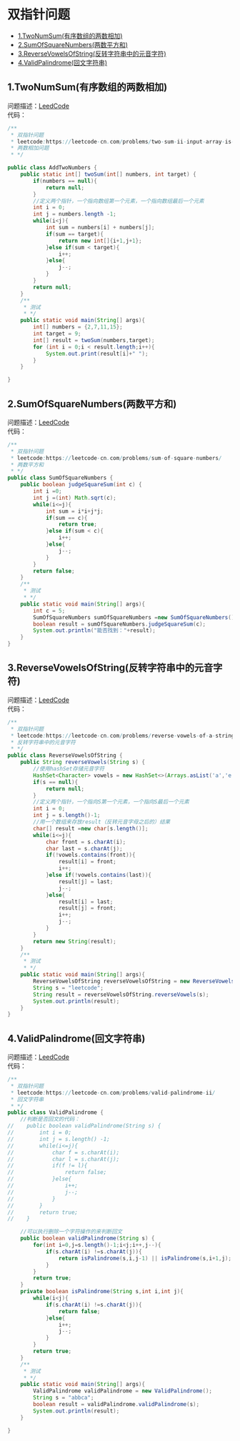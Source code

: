 # 双指针问题
* [1.TwoNumSum(有序数组的两数相加)](https://github.com/Hi-world-DF/Interview-knowledge-points/blob/master/LeetCode/doublePointerProblem.md#1twonumsum%E6%9C%89%E5%BA%8F%E6%95%B0%E7%BB%84%E7%9A%84%E4%B8%A4%E6%95%B0%E7%9B%B8%E5%8A%A0)
* [2.SumOfSquareNumbers(两数平方和)](https://github.com/Hi-world-DF/Interview-knowledge-points/blob/master/LeetCode/doublePointerProblem.md#2sumofsquarenumbers%E4%B8%A4%E6%95%B0%E5%B9%B3%E6%96%B9%E5%92%8C)
* [3.ReverseVowelsOfString(反转字符串中的元音字符)](https://github.com/Hi-world-DF/Interview-knowledge-points/blob/master/LeetCode/doublePointerProblem.md#3reversevowelsofstring%E5%8F%8D%E8%BD%AC%E5%AD%97%E7%AC%A6%E4%B8%B2%E4%B8%AD%E7%9A%84%E5%85%83%E9%9F%B3%E5%AD%97%E7%AC%A6)
* [4.ValidPalindrome(回文字符串)](https://github.com/Hi-world-DF/Interview-knowledge-points/blob/master/LeetCode/doublePointerProblem.md#4validpalindrome%E5%9B%9E%E6%96%87%E5%AD%97%E7%AC%A6%E4%B8%B2)

## 1.TwoNumSum(有序数组的两数相加)
问题描述：[LeedCode](https://leetcode-cn.com/problems/two-sum-ii-input-array-is-sorted/)  
代码：
``` java
/**
 * 双指针问题
 * leetcode:https://leetcode-cn.com/problems/two-sum-ii-input-array-is-sorted/
 * 两数相加问题
 * */

public class AddTwoNumbers {
    public static int[] twoSum(int[] numbers, int target) {
        if(numbers == null){
            return null;
        }
        //定义两个指针，一个指向数组第一个元素，一个指向数组最后一个元素
        int i = 0;
        int j = numbers.length -1;
        while(i<j){
            int sum = numbers[i] + numbers[j];
            if(sum == target){
                return new int[]{i+1,j+1};
            }else if(sum < target){
                i++;
            }else{
                j--;
            }
        }
        return null;
    }
    /**
     * 测试
     * */
    public static void main(String[] args){
        int[] numbers = {2,7,11,15};
        int target = 9;
        int[] result = twoSum(numbers,target);
        for (int i = 0;i < result.length;i++){
            System.out.print(result[i]+" ");
        }
    }

}
```

## 2.SumOfSquareNumbers(两数平方和)
问题描述：[LeedCode](https://leetcode-cn.com/problems/sum-of-square-numbers/)  
代码：
``` java
/**
 * 双指针问题
 * leetcode:https://leetcode-cn.com/problems/sum-of-square-numbers/
 * 两数平方和
 * */
public class SumOfSquareNumbers {
    public boolean judgeSquareSum(int c) {
        int i =0;
        int j =(int) Math.sqrt(c);
        while(i<=j){
            int sum = i*i+j*j;
            if(sum == c){
                return true;
            }else if(sum < c){
                i++;
            }else{
                j--;
            }
        }
        return false;
    }
    /**
     * 测试
     * */
    public static void main(String[] args){
        int c = 5;
        SumOfSquareNumbers sumOfSquareNumbers =new SumOfSquareNumbers();
        boolean result = sumOfSquareNumbers.judgeSquareSum(c);
        System.out.println("能否找到："+result);
    }
}
```

## 3.ReverseVowelsOfString(反转字符串中的元音字符)
问题描述：[LeedCode](https://leetcode-cn.com/problems/reverse-vowels-of-a-string/)  
代码：
``` java
/**
 * 双指针问题
 * leetcode:https://leetcode-cn.com/problems/reverse-vowels-of-a-string/
 * 反转字符串中的元音字符
 * */
public class ReverseVowelsOfString {
    public String reverseVowels(String s) {
        //使用hashSet存储元音字符
        HashSet<Character> vowels = new HashSet<>(Arrays.asList('a','e','i','o','u','A','E','I','O','U'));
        if(s == null){
            return null;
        }
        //定义两个指针，一个指向S第一个元素，一个指向S最后一个元素
        int i = 0;
        int j = s.length()-1;
        //用一个数组来存放result（反转元音字母之后的）结果
        char[] result =new char[s.length()];
        while(i<=j){
            char front = s.charAt(i);
            char last = s.charAt(j);
            if(!vowels.contains(front)){
                result[i] = front;
                i++;
            }else if(!vowels.contains(last)){
                result[j] = last;
                j--;
            }else{
                result[i] = last;
                result[j] = front;
                i++;
                j--;
            }
        }
        return new String(result);
    }
    /**
     * 测试
     * */
    public static void main(String[] args){
        ReverseVowelsOfString reverseVowelsOfString = new ReverseVowelsOfString();
        String s = "leetcode";
        String result = reverseVowelsOfString.reverseVowels(s);
        System.out.println(result);
    }
}
```

## 4.ValidPalindrome(回文字符串)
问题描述：[LeedCode](https://leetcode-cn.com/problems/valid-palindrome-ii/)  
代码：
``` java
/**
 * 双指针问题
 * leetcode:https://leetcode-cn.com/problems/valid-palindrome-ii/
 * 回文字符串
 * */
public class ValidPalindrome {
    //判断是否回文的代码：
//    public boolean validPalindrome(String s) {
//        int i = 0;
//        int j = s.length() -1;
//        while(i<=j){
//            char f = s.charAt(i);
//            char l = s.charAt(j);
//            if(f != l){
//                return false;
//            }else{
//                i++;
//                j--;
//            }
//        }
//        return true;
//    }

    //可以执行删除一个字符操作的来判断回文
    public boolean validPalindrome(String s) {
        for(int i=0,j=s.length()-1;i<j;i++,j--){
            if(s.charAt(i) !=s.charAt(j)){
                return isPalindrome(s,i,j-1) || isPalindrome(s,i+1,j);
            }
        }
        return true;
    }
    private boolean isPalindrome(String s,int i,int j){
        while(i<j){
            if(s.charAt(i) !=s.charAt(j)){
                return false;
            }else{
                i++;
                j--;
            }
        }
        return true;
    }
    /**
     * 测试
     * */
    public static void main(String[] args){
        ValidPalindrome validPalindrome = new ValidPalindrome();
        String s = "abbca";
        boolean result = validPalindrome.validPalindrome(s);
        System.out.println(result);
    }

}
```
